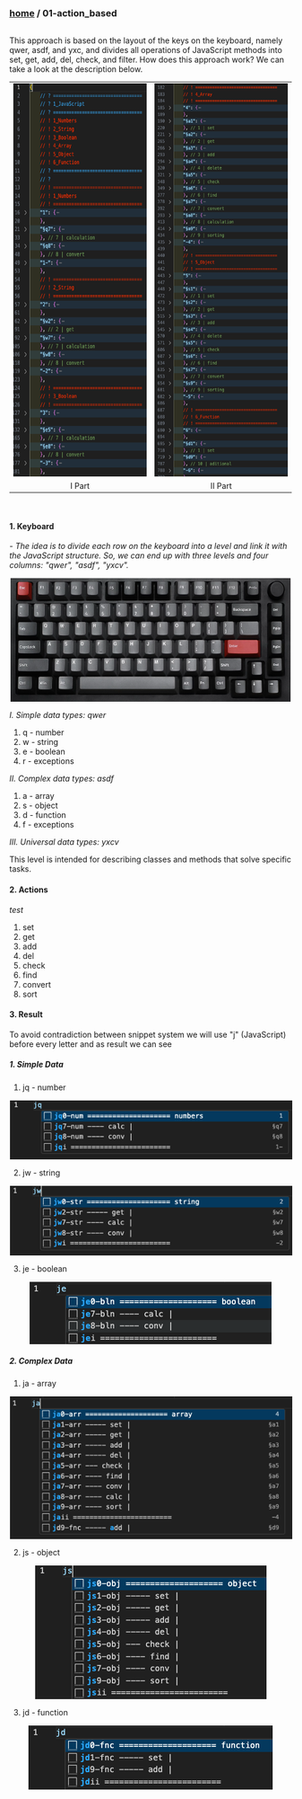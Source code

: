 ##

### [home](../README.md) / 01-action_based

##

This approach is based on the layout of the keys on the keyboard, namely qwer, asdf, and yxc, and divides all operations of JavaScript methods into set, get, add, del, check, and filter. How does this approach work? We can take a look at the description below.

<table align="center">
  <tr>
    <td align="center"><img src="../00-config/02-assets/01-action_based/preview-1.png" height="700px" width="300px"></td>
    <td align="center"><img src="../00-config/02-assets/01-action_based/preview-2.png" height="700px" width="300px"></td>
  </tr>
  <tr>
    <td align="center">I Part</td>
    <td align="center">II Part</td>
  </tr>
</table>

<br>

#### 1. Keyboard

_<em> - The idea is to divide each row on the keyboard into a level and link it with the JavaScript structure. So, we can end up with three levels and four columns: "qwer", "asdf", "yxcv". </em>_

<p align="center">
  <img src="../00-config/02-assets/01-action_based/keyboard.png" alt="Keyboard" style="border: 1px solid white; display: block; margin: 0 auto;" height="220" width="500">
</p>

_<em> I. Simple data types: qwer </em>_

1. q - number
2. w - string
3. e - boolean
4. r - exceptions

_<em> II. Complex data types: asdf </em>_

1. a - array
2. s - object
3. d - function
4. f - exceptions

_<em> III. Universal data types: yxcv </em>_

This level is intended for describing classes and methods that solve specific tasks.

#### 2. Actions

_<em> test </em>_

1. set
2. get
3. add
4. del
5. check
6. find
7. convert
8. sort

#### 3. Result

To avoid contradiction between snippet system we will use "j" (JavaScript) before every letter and as result we can see

##### 1. Simple Data

1. jq - number

<p align="center">
  <img src="../00-config/02-assets/01-action_based/number.png" alt="Keyboard" style="border: 1px solid white; display: block; margin: 0 auto;">
</p>

2. jw - string

<p align="center">
  <img src="../00-config/02-assets/01-action_based/string.png" alt="Keyboard" style="border: 1px solid white; display: block; margin: 0 auto;">
</p>

3. je - boolean

<p align="center">
  <img src="../00-config/02-assets/01-action_based/boolean.png" alt="Keyboard" style="border: 1px solid white; display: block; margin: 0 auto;">
</p>

##### 2. Complex Data

1. ja - array

<p align="center">
  <img src="../00-config/02-assets/01-action_based/array.png" alt="Keyboard" style="border: 1px solid white; display: block; margin: 0 auto;">
</p>

2. js - object

<p align="center">
  <img src="../00-config/02-assets/01-action_based/object.png" alt="Keyboard" style="border: 1px solid white; display: block; margin: 0 auto;">
</p>

3. jd - function

<p align="center">
  <img src="../00-config/02-assets/01-action_based/function.png" alt="Keyboard" style="border: 1px solid white; display: block; margin: 0 auto;">
</p>
